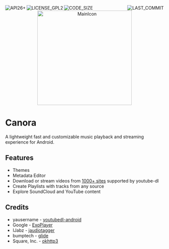 <div>


<div align="right">
  <img alt="API26+" src="https://img.shields.io/badge/API-26%2B-green.svg?style=flat" align="left">
  <img alt="LICENSE_GPL2" src="https://img.shields.io/badge/license-GPL2-blue" align="left">
  <img alt="CODE_SIZE" src="https://img.shields.io/github/languages/code-size/vetux/canora" align="left">
  <img alt="LAST_COMMIT" src="https://img.shields.io/github/last-commit/vetux/canora" align="right">
</div>

<br>

<div align="center">
  <img src="https://github.com/xenotux/canora/blob/master/docs/mainIcon.png" alt="MainIcon" width="300" height="300"/>
</div>

# Canora

</div>

A lightweight fast and customizable music playback and streaming experience for Android.

## Features
- Themes
- Metadata Editor
- Download or stream videos from [1000+ sites](https://ytdl-org.github.io/youtube-dl/supportedsites.html) supported by youtube-dl
- Create Playlists with tracks from any source
- Explore SoundCloud and YouTube content

## Credits
- yausername - [youtubedl-android](https://github.com/yausername/youtubedl-android)
- Google - [ExoPlayer](https://github.com/google/ExoPlayer)
- IJabz - [jaudiotagger](https://bitbucket.org/ijabz/jaudiotagger/src)
- bumptech - [glide](https://github.com/bumptech/glide)
- Square, Inc. - [okhttp3](https://square.github.io/okhttp/)